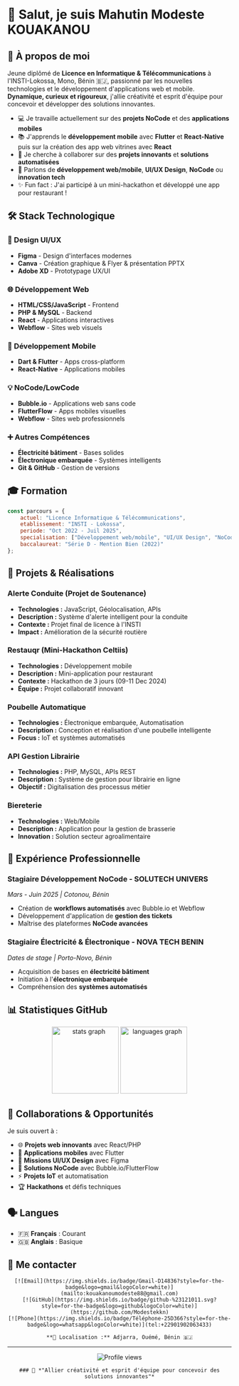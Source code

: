 # 👋 Salut, je suis **Mahutin Modeste KOUAKANOU**

## 🚀 À propos de moi

Jeune diplômé de **Licence en Informatique & Télécommunications** à l'INSTI-Lokossa, Mono, Bénin 🇧🇯, passionné par les nouvelles technologies et le développement d'applications web et mobile. **Dynamique, curieux et rigoureux**, j'allie créativité et esprit d'équipe pour concevoir et développer des solutions innovantes.

- 💻 Je travaille actuellement sur des **projets NoCode** et des **applications mobiles**
- 📚 J'apprends le **développement mobile** avec **Flutter** et **React-Native** puis sur la création des app web vitrines avec **React**
- 🤝 Je cherche à collaborer sur des **projets innovants** et **solutions automatisées**
- 💬 Parlons de **développement web/mobile**, **UI/UX Design**, **NoCode** ou **innovation tech**
- ✨ Fun fact : J'ai participé à un mini-hackathon et développé une app pour restaurant !

## 🛠️ Stack Technologique

### 🎨 Design UI/UX
- **Figma** - Design d'interfaces modernes
- **Canva** - Création graphique & Flyer & présentation PPTX
- **Adobe XD** - Prototypage UX/UI

### 🌐 Développement Web
- **HTML/CSS/JavaScript** - Frontend 
- **PHP & MySQL** - Backend 
- **React** - Applications interactives
- **Webflow** - Sites web visuels

### 📱 Développement Mobile
- **Dart & Flutter** - Apps cross-platform
- **React-Native** - Applications mobiles

### 💡 NoCode/LowCode
- **Bubble.io** - Applications web sans code
- **FlutterFlow** - Apps mobiles visuelles
- **Webflow** - Sites web professionnels

### ➕ Autres Compétences
- **Électricité bâtiment** - Bases solides
- **Électronique embarquée** - Systèmes intelligents
- **Git & GitHub** - Gestion de versions

## 🎓 Formation

```javascript
const parcours = {
    actuel: "Licence Informatique & Télécommunications",
    etablissement: "INSTI - Lokossa",
    periode: "Oct 2022 - Juil 2025",
    specialisation: ["Développement web/mobile", "UI/UX Design", "NoCode"],
    baccalaureat: "Série D - Mention Bien (2022)"
};
```

## 💼 Projets & Réalisations

### **Alerte Conduite** (Projet de Soutenance)
- **Technologies :** JavaScript, Géolocalisation, APIs
- **Description :** Système d'alerte intelligent pour la conduite
- **Contexte :** Projet final de licence à l'INSTI
- **Impact :** Amélioration de la sécurité routière

### **Restauqr** (Mini-Hackathon Celtiis)
- **Technologies :** Développement mobile
- **Description :** Mini-application pour restaurant
- **Contexte :** Hackathon de 3 jours (09-11 Dec 2024)
- **Équipe :** Projet collaboratif innovant

### **Poubelle Automatique**
- **Technologies :** Électronique embarquée, Automatisation
- **Description :** Conception et réalisation d'une poubelle intelligente
- **Focus :** IoT et systèmes automatisés

### **API Gestion Librairie**
- **Technologies :** PHP, MySQL, APIs REST
- **Description :** Système de gestion pour librairie en ligne
- **Objectif :** Digitalisation des processus métier

### **Biereterie**
- **Technologies :** Web/Mobile
- **Description :** Application pour la gestion de brasserie
- **Innovation :** Solution secteur agroalimentaire

## 🏢 Expérience Professionnelle

### **Stagiaire Développement NoCode** - SOLUTECH UNIVERS
*Mars - Juin 2025 | Cotonou, Bénin*
- Création de **workflows automatisés** avec Bubble.io et Webflow
- Développement d'application de **gestion des tickets**
- Maîtrise des plateformes **NoCode avancées**

### **Stagiaire Électricité & Électronique** - NOVA TECH BENIN
*Dates de stage | Porto-Novo, Bénin*
- Acquisition de bases en **électricité bâtiment**
- Initiation à l'**électronique embarquée**
- Compréhension des **systèmes automatisés**

## 📊 Statistiques GitHub

<div align="center">
    <img src="https://github-readme-stats.vercel.app/api?username=Modestekkn&hide_title=false&hide_rank=false&show_icons=true&include_all_commits=true&count_private=true&disable_animations=false&theme=dracula&locale=fr&hide_border=false"
        height="150" alt="stats graph" />
    <img src="https://github-readme-stats.vercel.app/api/top-langs?username=Modestekkn&locale=fr&hide_title=false&layout=compact&card_width=320&langs_count=6&theme=dracula&hide_border=false"
        height="150" alt="languages graph" />
</div>

## 🤝 Collaborations & Opportunités

Je suis ouvert à :
- 🌐 **Projets web innovants** avec React/PHP
- 📱 **Applications mobiles** avec Flutter
- 🎨 **Missions UI/UX Design** avec Figma
- 🚀 **Solutions NoCode** avec Bubble.io/FlutterFlow
- ⚡ **Projets IoT** et automatisation
- 🏆 **Hackathons** et défis techniques

## 🗣️ Langues
- 🇫🇷 **Français** : Courant
- 🇬🇧 **Anglais** : Basique

## 📧 Me contacter

<div align="center">

    [![Email](https://img.shields.io/badge/Gmail-D14836?style=for-the-badge&logo=gmail&logoColor=white)](mailto:kouakanoumodeste88@gmail.com)
    [![GitHub](https://img.shields.io/badge/github-%23121011.svg?style=for-the-badge&logo=github&logoColor=white)](https://github.com/Modestekkn)
    [![Phone](https://img.shields.io/badge/Téléphone-25D366?style=for-the-badge&logo=whatsapp&logoColor=white)](tel:+22901902063433)

    **📍 Localisation :** Adjarra, Ouémé, Bénin 🇧🇯

</div>

---

<div align="center">
    <img src="https://komarev.com/ghpvc/?username=Modestekkn&color=blue&style=flat-square&label=Visiteurs"
        alt="Profile views" />
</div>

<div align="center">

    ### 💫 *"Allier créativité et esprit d'équipe pour concevoir des solutions innovantes"*

</div>

